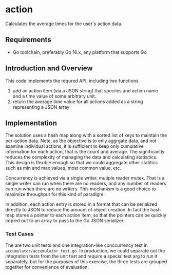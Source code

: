 # action
Calculates the average times for the user's action data.

## Requirements
* Go toolchain, preferably Go 16.x, any platform that supports Go

## Introduction and Overview
This code implements the requred API, including two functions
1. add an action item (via a JSON string) that speciies and action name and a time value of some arbitrary unit.
2. return the average time value for all actions added as a string representing a JSON array

## Implementation
The solution uses a hash map along with a sorted list of keys to maintain the per-action data.  Note, as the objective is to only aggrgate data, and not examine individual actions, it is sufficient to keep only cumulative information for each action, that is the count and average.  The significantly reduces the complexity of managing the data and calculating statisitics.  This design is flexible enough so that we could aggregate other statitics such as min and max values, most common value, etc.

Concurrency is achieved via a single writer, mutiple reader mutex.  That is a single writer can run when there are no readers, and any number of readers can run when there are no writers.  This mechanism is a good choice to maximize throughput for this kind of paradigm.

In addition, each action entry is stored in a format that can be serialized directly to JSON to reduce the amount of object creation.  In fact the hash map stores a pointer to each action item, so that the pointers can be quickly copied out to an array to pass to the Go JSON serializer.

### Test Cases
The are two unit tests and one integration-like conccurrency test in `accumulator/accumulator_test.go`.  In production, we could separate out the integration tests from the unit test and require a special test arg to run it separately, but for the purposes of this exercise, the three tests are grouped together for convenience of evaluation.

